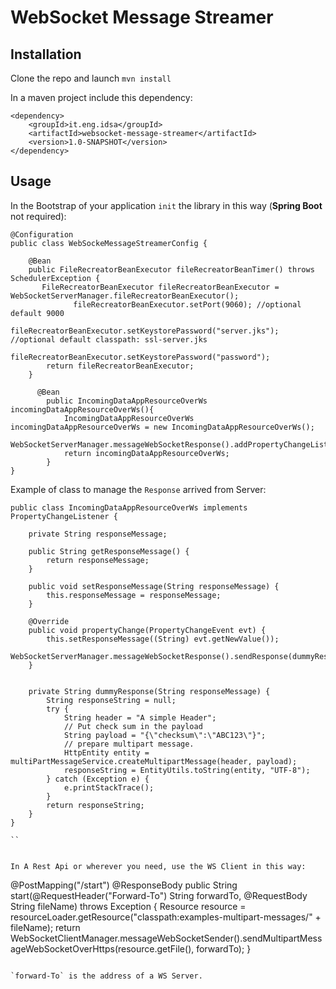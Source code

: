 # WebSocket Message Streamer

## Installation
Clone the repo and launch `mvn install`

In a maven project include this dependency: 
```
<dependency>
    <groupId>it.eng.idsa</groupId>
    <artifactId>websocket-message-streamer</artifactId>
    <version>1.0-SNAPSHOT</version>
</dependency>
```


## Usage

In the Bootstrap of your application `init` the library in this way (**Spring Boot** not required):
```
@Configuration
public class WebSockeMessageStreamerConfig {

    @Bean
    public FileRecreatorBeanExecutor fileRecreatorBeanTimer() throws SchedulerException {
       FileRecreatorBeanExecutor fileRecreatorBeanExecutor = WebSocketServerManager.fileRecreatorBeanExecutor();
              fileRecreatorBeanExecutor.setPort(9060); //optional default 9000
              fileRecreatorBeanExecutor.setKeystorePassword("server.jks"); //optional default classpath: ssl-server.jks
              fileRecreatorBeanExecutor.setKeystorePassword("password");
        return fileRecreatorBeanExecutor;
    }

      @Bean
        public IncomingDataAppResourceOverWs incomingDataAppResourceOverWs(){
            IncomingDataAppResourceOverWs incomingDataAppResourceOverWs = new IncomingDataAppResourceOverWs();
            WebSocketServerManager.messageWebSocketResponse().addPropertyChangeListener(incomingDataAppResourceOverWs);
            return incomingDataAppResourceOverWs;
        }
}

```
Example of class to manage the `Response` arrived from Server: 

```
public class IncomingDataAppResourceOverWs implements PropertyChangeListener {

    private String responseMessage;

    public String getResponseMessage() {
        return responseMessage;
    }

    public void setResponseMessage(String responseMessage) {
        this.responseMessage = responseMessage;
    }

    @Override
    public void propertyChange(PropertyChangeEvent evt) {
        this.setResponseMessage((String) evt.getNewValue());
        WebSocketServerManager.messageWebSocketResponse().sendResponse(dummyResponse(getResponseMessage()));
    }


    private String dummyResponse(String responseMessage) {
        String responseString = null;
        try {
            String header = "A simple Header";
            // Put check sum in the payload
            String payload = "{\"checksum\":\"ABC123\"}";
            // prepare multipart message.
            HttpEntity entity = multiPartMessageService.createMultipartMessage(header, payload);
            responseString = EntityUtils.toString(entity, "UTF-8");
        } catch (Exception e) {
            e.printStackTrace();
        }
        return responseString;
    }
}

``


In A Rest Api or wherever you need, use the WS Client in this way:

```
 @PostMapping("/start")
    @ResponseBody
    public String start(@RequestHeader("Forward-To") String forwardTo, @RequestBody String fileName) throws Exception {
        Resource resource = resourceLoader.getResource("classpath:examples-multipart-messages/" + fileName);
        return WebSocketClientManager.messageWebSocketSender().sendMultipartMessageWebSocketOverHttps(resource.getFile(), forwardTo);
    }

```

`forward-To` is the address of a WS Server.
